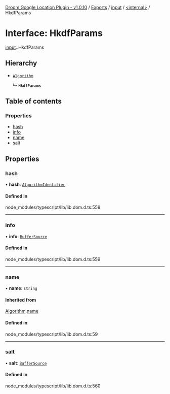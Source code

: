 [Droom Google Location Plugin - v1.0.10](../README.md) / [Exports](../modules.md) / [input](../modules/input.md) / [<internal\>](../modules/input._internal_.md) / HkdfParams

# Interface: HkdfParams

[input](../modules/input.md).[<internal>](../modules/input._internal_.md).HkdfParams

## Hierarchy

- [`Algorithm`](input._internal_.Algorithm.md)

  ↳ **`HkdfParams`**

## Table of contents

### Properties

- [hash](input._internal_.HkdfParams.md#hash)
- [info](input._internal_.HkdfParams.md#info)
- [name](input._internal_.HkdfParams.md#name)
- [salt](input._internal_.HkdfParams.md#salt)

## Properties

### hash

• **hash**: [`AlgorithmIdentifier`](../modules/input._internal_.md#algorithmidentifier)

#### Defined in

node_modules/typescript/lib/lib.dom.d.ts:558

___

### info

• **info**: [`BufferSource`](../modules/input._internal_.md#buffersource)

#### Defined in

node_modules/typescript/lib/lib.dom.d.ts:559

___

### name

• **name**: `string`

#### Inherited from

[Algorithm](input._internal_.Algorithm.md).[name](input._internal_.Algorithm.md#name)

#### Defined in

node_modules/typescript/lib/lib.dom.d.ts:59

___

### salt

• **salt**: [`BufferSource`](../modules/input._internal_.md#buffersource)

#### Defined in

node_modules/typescript/lib/lib.dom.d.ts:560
